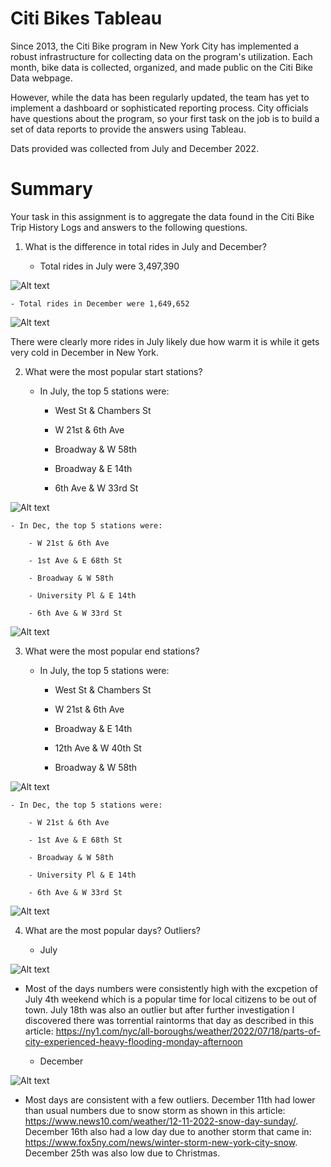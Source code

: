 # Citi Bikes Tableau

Since 2013, the Citi Bike program in New York City has implemented a robust infrastructure for collecting data on the program's utilization. Each month, bike data is collected, organized, and made public on the Citi Bike Data webpage.

However, while the data has been regularly updated, the team has yet to implement a dashboard or sophisticated reporting process. City officials have questions about the program, so your first task on the job is to build a set of data reports to provide the answers using Tableau. 

Dats provided was collected from July and December 2022.


# Summary

Your task in this assignment is to aggregate the data found in the Citi Bike Trip History Logs and answers to the following questions.

1. What is the difference in total rides in July and December?

    - Total rides in July were 3,497,390

![Alt text](<Screen Shot 2024-01-09 at 2.20.20 PM.png>)

    - Total rides in December were 1,649,652

![Alt text](<Screen Shot 2024-01-09 at 2.20.52 PM.png>)

There were clearly more rides in July likely due how warm it is while it gets very cold in December in New York.

2. What were the most popular start stations?

    - In July, the top 5 stations were:

        - West St & Chambers St

        - W 21st & 6th Ave

        - Broadway & W 58th

        - Broadway & E 14th

        - 6th Ave & W 33rd St

![Alt text](<Screen Shot 2024-01-09 at 2.32.10 PM.png>)

    - In Dec, the top 5 stations were:

        - W 21st & 6th Ave

        - 1st Ave & E 68th St

        - Broadway & W 58th

        - University Pl & E 14th

        - 6th Ave & W 33rd St

![Alt text](<Screen Shot 2024-01-09 at 3.07.34 PM.png>)

3. What were the most popular end stations?

    - In July, the top 5 stations were:

        - West St & Chambers St
        
        - W 21st & 6th Ave

        - Broadway & E 14th

        - 12th Ave & W 40th St

        - Broadway & W 58th

![Alt text](<Screen Shot 2024-01-09 at 3.08.25 PM.png>)

    - In Dec, the top 5 stations were:

        - W 21st & 6th Ave

        - 1st Ave & E 68th St

        - Broadway & W 58th

        - University Pl & E 14th

        - 6th Ave & W 33rd St

![Alt text](<Screen Shot 2024-01-09 at 3.08.49 PM.png>)

4. What are the most popular days? Outliers?

    - July

![Alt text](<Screen Shot 2024-01-09 at 2.52.40 PM.png>)

- Most of the days numbers were consistently high with the excpetion of July 4th weekend which is a popular time for local citizens to be out of town. July 18th was also an outlier but after further investigation I discovered there was torrential raintorms that day as described in this article: https://ny1.com/nyc/all-boroughs/weather/2022/07/18/parts-of-city-experienced-heavy-flooding-monday-afternoon

    - December

![Alt text](<Screen Shot 2024-01-09 at 3.09.24 PM.png>)

- Most days are consistent with a few outliers. December 11th had lower than usual numbers due to snow storm as shown in this article: https://www.news10.com/weather/12-11-2022-snow-day-sunday/. December 16th also had a low day due to another storm that came in: https://www.fox5ny.com/news/winter-storm-new-york-city-snow. December 25th was also low due to Christmas.






